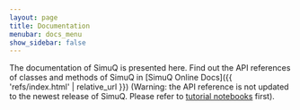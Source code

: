```yaml
---
layout: page
title: Documentation
menubar: docs_menu
show_sidebar: false
---
```


The documentation of SimuQ is presented here. Find out the API references of classes and methods of SimuQ in [SimuQ Online Docs]({{ 'refs/index.html' | relative_url }}) (Warning: the API reference is not updated to the newest release of SimuQ. Please refer to [tutorial notebooks](https://github.com/PicksPeng/SimuQ/tree/main/notebooks/tutorials) first).

